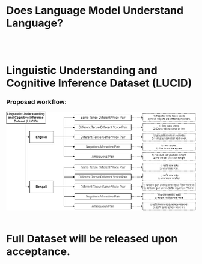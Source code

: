 
# Does Language Model Understand Language?
<br/>
<br/>


# Linguistic Understanding and Cognitive Inference Dataset (LUCID)

### Proposed workflow:
![Description](Figure2.jpg)
<br/>
<br/>


# Full Dataset will be released upon acceptance.
